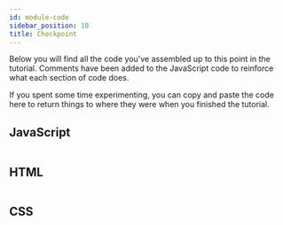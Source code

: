 ```yaml
---
id: module-code
sidebar_position: 10
title: Checkpoint
---
```


Below you will find all the code you've assembled up to this point in the
tutorial. Comments have been added to the JavaScript code to reinforce what each
section of code does.

If you spent some time experimenting, you can copy and paste the code here to
return things to where they were when you finished the tutorial.

## JavaScript

```javascript
```

## HTML

```html
```

## CSS

```css
```
